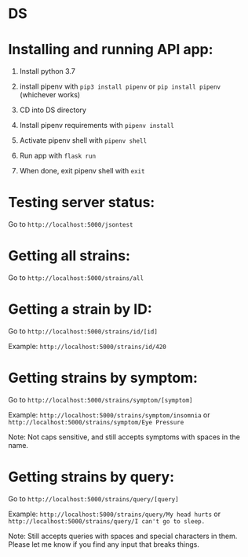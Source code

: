 # DS

# Installing and running API app:

1) Install python 3.7

2) install pipenv with ```pip3 install pipenv``` or ```pip install pipenv``` (whichever works)

3) CD into DS directory

4) Install pipenv requirements with ```pipenv install```

5) Activate pipenv shell with ```pipenv shell```

6) Run app with ```flask run```

7) When done, exit pipenv shell with ```exit```

# Testing server status:

Go to ```http://localhost:5000/jsontest```

# Getting all strains:

Go to ```http://localhost:5000/strains/all```

# Getting a strain by ID:

Go to ```http://localhost:5000/strains/id/[id]```

Example: ```http://localhost:5000/strains/id/420```

# Getting strains by symptom:

Go to ```http://localhost:5000/strains/symptom/[symptom]```

Example: ```http://localhost:5000/strains/symptom/insomnia``` or ```http://localhost:5000/strains/symptom/Eye Pressure```

Note: Not caps sensitive, and still accepts symptoms with spaces in the name.

# Getting strains by query:

Go to ```http://localhost:5000/strains/query/[query]```

Example: ```http://localhost:5000/strains/query/My head hurts``` or ```http://localhost:5000/strains/query/I can't go to sleep.```

Note: Still accepts queries with spaces and special characters in them. Please let me know if you find any input that breaks things.